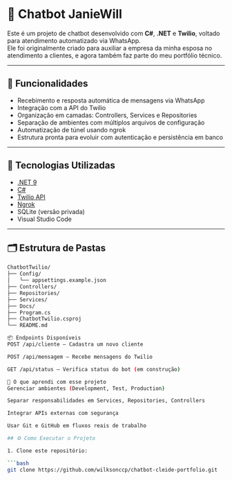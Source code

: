 # 🤖 Chatbot JanieWill

Este é um projeto de chatbot desenvolvido com **C#**, **.NET** e **Twilio**, voltado para atendimento automatizado via WhatsApp.  
Ele foi originalmente criado para auxiliar a empresa da minha esposa no atendimento a clientes, e agora também faz parte do meu portfólio técnico.

---

## 🚀 Funcionalidades

- Recebimento e resposta automática de mensagens via WhatsApp
- Integração com a API do Twilio
- Organização em camadas: Controllers, Services e Repositories
- Separação de ambientes com múltiplos arquivos de configuração
- Automatização de túnel usando ngrok
- Estrutura pronta para evoluir com autenticação e persistência em banco

---

## 🧱 Tecnologias Utilizadas

- [.NET 9](https://dotnet.microsoft.com/)
- [C#](https://learn.microsoft.com/dotnet/csharp/)
- [Twilio API](https://www.twilio.com/)
- [Ngrok](https://ngrok.com/)
- SQLite (versão privada)
- Visual Studio Code

---

## 🗂️ Estrutura de Pastas

```bash
ChatbotTwilio/
├── Config/
│   └── appsettings.example.json
├── Controllers/
├── Repositories/
├── Services/
├── Docs/
├── Program.cs
├── ChatbotTwilio.csproj
└── README.md

📦 Endpoints Disponíveis
POST /api/cliente – Cadastra um novo cliente

POST /api/mensagem – Recebe mensagens do Twilio

GET /api/status – Verifica status do bot (em construção)

🧠 O que aprendi com esse projeto
Gerenciar ambientes (Development, Test, Production)

Separar responsabilidades em Services, Repositories, Controllers

Integrar APIs externas com segurança

Usar Git e GitHub em fluxos reais de trabalho

## ⚙️ Como Executar o Projeto

1. Clone este repositório:

```bash
git clone https://github.com/wilksonccp/chatbot-cleide-portfolio.git